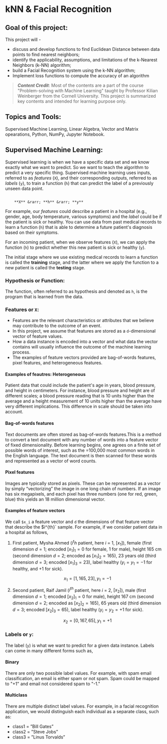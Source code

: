 # kNN & Facial Recognition

## Goal of this project:

This project will - 
  - discuss and develop functions to find Euclidean Distance between data points to find nearest neighbors; 
  - identify the applicability, assumptions, and limitations of the k-Nearest Neighbors (k-NN) algorithm;
  - build a Facial Recognition system using the k-NN algorithm;
  - Implement loss functions to compute the accuracy of an algorithm


> **_Content Credit_**: Most of the contents are a part of the course "Problem-solving with Machine Learning" taught by Professor Kilian Weinberger from the Cornell University. This project is summarized key contents and intended for learning purpose only.

## Topics and Tools:

Supervised Machine Learning, Linear Algebra, Vector and Matrix opearations, Python, NumPy, Jupyter Notebook.

## Supervised Machine Learning:

Supervised learning is when we have a specific data set and we know exactly what we want to predict. So we want to teach the algorithm to predict a very specific thing.
Supervised machine learning uses inputs, referred to as *features* (`X`), and their corresponding outputs, referred to as *labels* (`y`), to train a function (`h`)
that can predict the label of a previously unseen data point.

~~~

    **X** &rarr; **h** &rarr; **y**

~~~

For example, our *features* could describe a patient in a hospital (e.g., gender, age, body temperature, various symptoms) and the *label* could be if the patient is sick or healthy. You can use data from past medical records to learn a function (`h`) that is able to determine a future patient's diagnosis based on their symptoms.

For an incoming patient, when we observe features (`X`), we can apply the function (`h`) to predict whether this new patient is sick or healthy (`y`).

The initial stage where we use existing medical records to learn a function is called the **training** stage, and the latter where we apply the function to a new patient is called the **testing** stage.

### Hypothesis or Function:

The function, often referred to as hypothesis and denoted as `h`, is the program that is learned from the data.

### Features or `X`:

- Features are the relevant characteristics or attributes that we believe may contribute to the outcome of an event.
- In this project, we assume that features are stored as a `d`-dimensional vector of feature values.
- How a data instance is encoded into a vector and what data the vector contains will usually influence the outcome of the machine learning process.
- The examples of feature vectors provided are bag-of-words features, pixel features, and heterogeneous features.

#### Examples of feautres: Heterogeneous

Patient data that could include the patient's age in years, blood pressure, and height in centimeters. For instance, blood pressure and height are of different scales; a blood pressure reading that is 10 units higher than the average and a height measurement of 10 units higher than the average have very different implications. This difference in scale should be taken into account.

#### Bag-of-words features 

Text documents are often stored as bag-of-words features.This is a method to convert a text document with any number of words into a feature vector of fixed dimensionality. Before learning begins, one agrees on a finite set of possible words of interest, such as the =100,000 most common words in the English language. The text document is then scanned for these words and represented as a vector of word counts.

#### Pixel features 

Images are typically stored as pixels. These can be represented as a vector by simply “vectorizing” the image in one long chain of numbers. If an image has six megapixels, and each pixel has three numbers (one for red, green, blue) this yields an 18 million dimensional vector.

#### Examples of feature vectors

We call `$x_i` a feature vector and `d` the dimensions of that feature vector that describe the $i^{th}` sample. For example, if we consider patient data in a hospital as follows,

  1) First patient, Mysha Ahmed ($i^th$ patient, here $i$ = 1, $[x_1]$), female (first dimension $d = 1$; encoded $[x_1]_1 = 0$ for female, $1$ for male), height 165 cm (second dimension $d = 2$; encoded as $[x_1]_2 = 165$), 23 years old (third dimension $d = 3$; encoded $[x_1]_3 = 23$), label healthy ($y_i = y_1 = -1$ for healthy, and $+1$ for sick).
  
        $$x_1 = [1, 165, 23],  y_1 = -1$$
        
  2) Second patient, Raif Jamil ($i^{th}$ patient, here $i$ = 2, $[x_2]$), male (first dimension $d = 1$; encoded $[x_2]_1 = 0$ for male), height 167 cm (second dimension $d = 2$; encoded as $[x_2]_2 = 165$), 65 years old (third dimension $d = 3$; encoded $[x_2]_3 = 65$), label healthy ($y_i = y_2 = +1$ for sick).
  
        $$x_2 = [0, 167, 65],  y_1 = +1$$

### Labels or `y`:

The label (`y`) is what we want to predict for a given data instance. Labels can come in many different forms such as,

#### Binary

There are only two possible label values. For example, with spam email classification, an email is either spam or not spam. Spam could be mapped to "+1" and email not considered spam to "-1."

#### Multiclass

There are multiple distinct label values. For example, in a facial recognition application, we would distinguish each individual as a separate class, such as:
- class1 = ”Bill Gates”
- class2 = ”Steve Jobs”
- class3 = ”Linus Torvalds”




